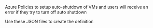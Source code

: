 Azure Policies to setup auto-shutdown of VMs and users will receive an error if they try to turn off auto shutdown

Use these JSON files to create the definition

